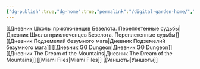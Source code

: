 ```yaml
---
{"dg-publish":true,"dg-home":true,"permalink":"/digital-garden-home/","tags":["gardenEntry"],"dgPassFrontmatter":true}
---
```


[[Дневник Школы приключенцев Безелота. Переплетенные судьбы\|Дневник Школы приключенцев Безелота. Переплетенные судьбы]]
[[Дневник Подземелий безумного мага\|Дневник Подземелий безумного мага]]
[[Дневник GG Dungeon\|Дневник GG Dungeon]]
[[Дневник The Dream of the Mountains\|Дневник The Dream of the Mountains]]
[[Miami Files\|Miami Files]]
[[Уаншоты\|Уаншоты]]
